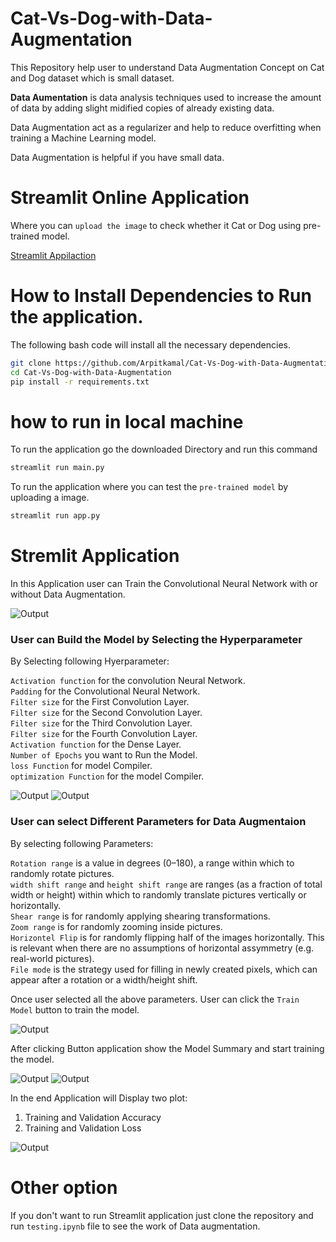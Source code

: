 # Cat-Vs-Dog-with-Data-Augmentation

This Repository help user to understand Data Augmentation Concept on Cat and Dog dataset which is small dataset. 

**Data Aumentation** is data analysis techniques used to increase the amount of data by adding slight midified copies of already existing data. 

Data Augmentation act as a regularizer and help to reduce overfitting when training a Machine Learning model.

Data Augmentation is helpful if you have small data.

# Streamlit Online Application 

Where you can `upload the image` to check whether it Cat or Dog using pre-trained model.

[Streamlit Appilaction](https://share.streamlit.io/arpitkamal/cat-vs-dog-with-data-augmentation/main/app.py)

# How to Install Dependencies to Run the application.

The following bash code will install all the necessary dependencies.

```bash
git clone https://github.com/Arpitkamal/Cat-Vs-Dog-with-Data-Augmentation.git
cd Cat-Vs-Dog-with-Data-Augmentation
pip install -r requirements.txt
```

# how to run in local machine 

To run the application go the downloaded Directory and run this command

```bash
streamlit run main.py
```

To run the application where you can test the `pre-trained model` by uploading a image.

```bash
streamlit run app.py
```

# Stremlit Application

In this Application user can Train the Convolutional Neural Network with or without Data Augmentation.

![Output](screenshots/1.JPG)

### User can Build the Model by Selecting the Hyperparameter

By Selecting following Hyerparameter:

`Activation function` for the convolution Neural Network.<br />
`Padding` for the Convolutional Neural Network.<br />
`Filter size` for the First Convolution Layer.<br />
`Filter size` for the Second Convolution Layer.<br />
`Filter size` for the Third Convolution Layer.<br />
`Filter size` for the Fourth Convolution Layer.<br />
`Activation function` for the Dense Layer.<br />
`Number of Epochs` you want to Run the Model.<br />
`loss Function` for model Compiler.<br />
`optimization Function` for the model Compiler.<br />

![Output](screenshots/2.JPG)
![Output](screenshots/3.JPG)

### User can select Different Parameters for Data Augmentaion 

By selecting following Parameters:

`Rotation range` is a value in degrees (0–180), a range within which to randomly rotate pictures.<br />
`width shift range` and `height shift range` are ranges (as a fraction of total width or height) within which to randomly translate pictures vertically or horizontally.<br />
`Shear range` is for randomly applying shearing transformations.<br />
`Zoom range` is for randomly zooming inside pictures.<br />
`Horizontel Flip` is for randomly flipping half of the images horizontally. This is relevant when there are no assumptions of horizontal assymmetry (e.g. real-world pictures).<br />
`File mode` is the strategy used for filling in newly created pixels, which can appear after a rotation or a width/height shift.<br />

Once user selected all the above parameters. 
User can click the `Train Model` button to train the model.

![Output](screenshots/4.JPG)

After clicking Button application show the Model Summary and start training the model.

![Output](screenshots/5.JPG)
![Output](screenshots/6.JPG)

In the end Application will Display two plot:  

1. Training and Validation Accuracy
2. Training and Validation Loss

![Output](screenshots/7.JPG)


# Other option

If you don't want to run Streamlit application just clone the repository and run `testing.ipynb` file to see the work of Data augmentation. 


